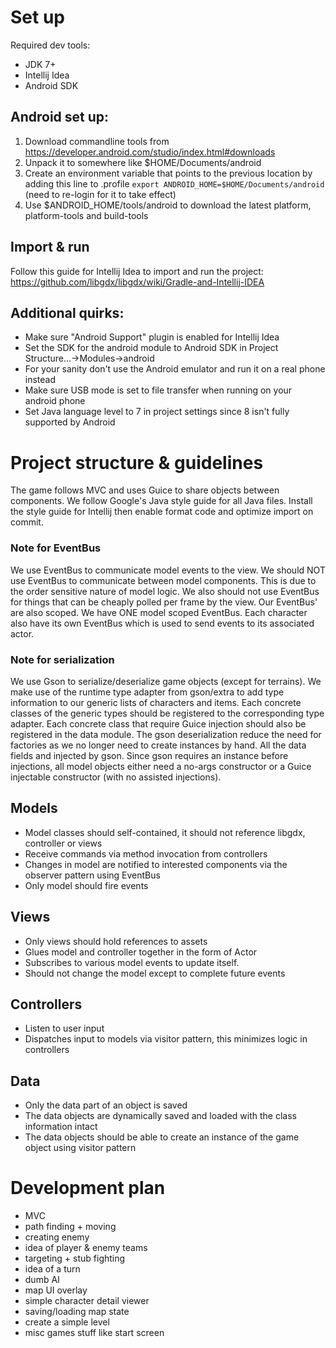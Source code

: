 # Set up
Required dev tools:
- JDK 7+
- Intellij Idea
- Android SDK

## Android set up:
1. Download commandline tools from https://developer.android.com/studio/index.html#downloads
2. Unpack it to somewhere like $HOME/Documents/android
3. Create an environment variable that points to the previous location by adding this line to .profile
    `export ANDROID_HOME=$HOME/Documents/android` (need to re-login for it to take effect)
4. Use $ANDROID_HOME/tools/android to download the latest platform, platform-tools and build-tools

## Import & run
Follow this guide for Intellij Idea to import and run the project:
https://github.com/libgdx/libgdx/wiki/Gradle-and-Intellij-IDEA

## Additional quirks:
- Make sure "Android Support" plugin is enabled for Intellij Idea
- Set the SDK for the android module to Android SDK in Project Structure...->Modules->android
- For your sanity don't use the Android emulator and run it on a real phone instead
- Make sure USB mode is set to file transfer when running on your android phone
- Set Java language level to 7 in project settings since 8 isn't fully supported by Android

# Project structure & guidelines
The game follows MVC and uses Guice to share objects between components.
We follow Google's Java style guide for all Java files. Install the style guide for Intellij
then enable format code and optimize import on commit.

### Note for EventBus
We use EventBus to communicate model events to the view. We should NOT use EventBus to communicate
between model components. This is due to the order sensitive nature of model logic. We also should
not use EventBus for things that can be cheaply polled per frame by the view. Our EventBus' are also
scoped. We have ONE model scoped EventBus. Each character also have its own EventBus which is used
to send events to its associated actor.

### Note for serialization
We use Gson to serialize/deserialize game objects (except for terrains). We make use of the
runtime type adapter from gson/extra to add type information to our generic lists of characters
and items. Each concrete classes of the generic types should be registered to the corresponding
type adapter. Each concrete class that require Guice injection should also be registered in the
data module. The gson deserialization reduce the need for factories as we no longer need to create
instances by hand. All the data fields and injected by gson. Since gson requires an instance before
injections, all model objects either need a no-args constructor or a Guice injectable constructor
(with no assisted injections).

## Models
- Model classes should self-contained, it should not reference libgdx, controller or views
- Receive commands via method invocation from controllers
- Changes in model are notified to interested components via the observer pattern using EventBus
- Only model should fire events

## Views
- Only views should hold references to assets
- Glues model and controller together in the form of Actor
- Subscribes to various model events to update itself.
- Should not change the model except to complete future events

## Controllers
- Listen to user input
- Dispatches input to models via visitor pattern, this minimizes logic in controllers

## Data
- Only the data part of an object is saved
- The data objects are dynamically saved and loaded with the class information intact
- The data objects should be able to create an instance of the game object using visitor pattern

# Development plan
- MVC 
- path finding + moving
- creating enemy
- idea of player & enemy teams
- targeting + stub fighting
- idea of a turn
- dumb AI
- map UI overlay
- simple character detail viewer
- saving/loading map state
- create a simple level
- misc games stuff like start screen